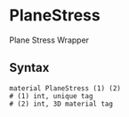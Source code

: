# PlaneStress

Plane Stress Wrapper

## Syntax

```
material PlaneStress (1) (2)
# (1) int, unique tag
# (2) int, 3D material tag
```
